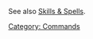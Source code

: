 See also [Skills & Spells](:Category:_Skills_And_Spells.md "wikilink").

[Category: Commands](Category:_Commands "wikilink")

